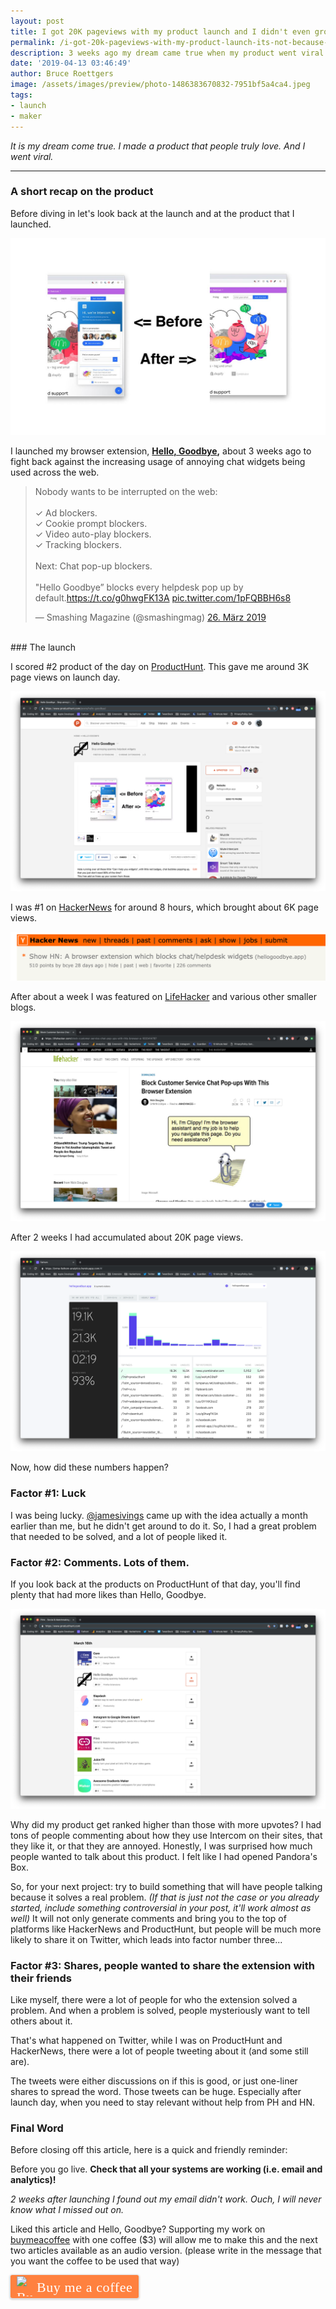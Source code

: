 ```yaml
---
layout: post
title: I got 20K pageviews with my product launch and I didn't even growth hack
permalink: /i-got-20k-pageviews-with-my-product-launch-its-not-because-of-any-big-tactics/
description: 3 weeks ago my dream came true when my product went viral. Read on the two driving factors for this successful launch.
date: '2019-04-13 03:46:49'
author: Bruce Roettgers
image: /assets/images/preview/photo-1486383670832-7951bf5a4ca4.jpeg
tags:
- launch
- maker
---
```


_It is my dream come true. I made a product that people truly love. And I went viral._

<!--kg-card-begin: hr-->
* * *
<!--kg-card-end: hr-->
### A short recap on the product

Before diving in let's look back at the launch and at the product that I launched.

![](/assets/images/inline/promotional.jpg)

I launched my browser extension, **[Hello, Goodbye](https://hellogoodbye.app),** about 3 weeks ago to fight back against the increasing usage of annoying chat widgets being used across the web.

<blockquote class="twitter-tweet" data-cards="hidden" data-lang="de"><p lang="en" dir="ltr">Nobody wants to be interrupted on the web:<br><br>✓ Ad blockers.<br>✓ Cookie prompt blockers.<br>✓ Video auto-play blockers.<br>✓ Tracking blockers.<br><br>Next: Chat pop-up blockers.<br><br>&quot;Hello Goodbye” blocks every helpdesk pop up by default.<a href="https://t.co/g0hwgFK13A">https://t.co/g0hwgFK13A</a> <a href="https://t.co/1pFQBBH6s8">pic.twitter.com/1pFQBBH6s8</a></p>&mdash; Smashing Magazine (@smashingmag) <a href="https://twitter.com/smashingmag/status/1110526564511342592?ref_src=twsrc%5Etfw">26. März 2019</a></blockquote>
<script async src="https://platform.twitter.com/widgets.js" charset="utf-8"></script>

<br>
### The launch

I scored #2 product of the day on [ProductHunt](https://www.producthunt.com/posts/hello-goodbye/). This gave me around 3K page views on launch day.

![](/assets/images/inline/Screenshot-2019-04-13-at-10.14.09.png)

I was #1 on [HackerNews](https://news.ycombinator.com/item?id=19408329) for around 8 hours, which brought about 6K page views.

![](/assets/images/inline/Screenshot-2019-04-13-at-10.16.53.png)

After about a week I was featured on [LifeHacker](https://lifehacker.com/block-customer-service-chat-pop-ups-with-this-browser-e-1833414787) and various other smaller blogs.

![](/assets/images/inline/Screenshot-2019-04-13-at-10.19.38.png)

After 2 weeks I had accumulated about 20K page views.

![](/assets/images/inline/Screenshot-2019-04-13-at-10.22.36.png)

Now, how did these numbers happen?

### Factor #1: Luck

I was being lucky. [@jamesivings](https://twitter.com/jamesivings) came up with the idea actually a month earlier than me, but he didn't get around to do it. So, I had a great problem that needed to be solved, and a lot of people liked it.

### Factor #2: Comments. Lots of them.

If you look back at the products on ProductHunt of that day, you'll find plenty that had more likes than Hello, Goodbye.

![](/assets/images/inline/Screenshot-2019-04-13-at-10.26.28.png)

Why did my product get ranked higher than those with more upvotes? I had tons of people commenting about how they use Intercom on their sites, that they like it, or that they are annoyed. Honestly, I was surprised how much people wanted to talk about this product. I felt like I had opened Pandora's Box.

So, for your next project: try to build something that will have people talking because it solves a real problem. _(If that is just not the case or you already started, include something controversial in your post, it'll work almost as well)_ It will not only generate comments and bring you to the top of platforms like HackerNews and ProductHunt, but people will be much more likely to share it on Twitter, which leads into factor number three...

### Factor #3: Shares, people wanted to share the extension with their friends

Like myself, there were a lot of people for who the extension solved a problem. And when a problem is solved, people mysteriously want to tell others about it.

That's what happened on Twitter, while I was on ProductHunt and HackerNews, there were a lot of people tweeting about it (and some still are).

The tweets were either discussions on if this is good, or just one-liner shares to spread the word. Those tweets can be huge. Especially after launch day, when you need to stay relevant without help from PH and HN.

### Final Word

Before closing off this article, here is a quick and friendly reminder:

Before you go live. **Check that all your systems are working (i.e. email and analytics)!**

_2 weeks after launching I found out my email didn't work. Ouch, I will never know what I missed out on._

Liked this article and Hello, Goodbye? Supporting my work on [buymeacoffee](https://buymeacoffee/bruceroet) with one coffee ($3) will allow me to make this and the next two articles available as an audio version. (please write in the message that you want the coffee to be used that way)

<style>.bmc-button img{width: 27px !important;margin-bottom: 1px !important;box-shadow: none !important;border: none !important;vertical-align: middle !important;}.bmc-button{line-height: 36px !important;height:37px !important;text-decoration: none !important;display:inline-flex !important;color:#FFFFFF !important;background-color:#FF813F !important;border-radius: 3px !important;border: 1px solid transparent !important;padding: 1px 9px !important;font-size: 22px !important;letter-spacing: 0.6px !important;box-shadow: 0px 1px 2px rgba(190, 190, 190, 0.5) !important;-webkit-box-shadow: 0px 1px 2px 2px rgba(190, 190, 190, 0.5) !important;margin: 0 auto !important;font-family:'Cookie', cursive !important;-webkit-box-sizing: border-box !important;box-sizing: border-box !important;-o-transition: 0.3s all linear !important;-webkit-transition: 0.3s all linear !important;-moz-transition: 0.3s all linear !important;-ms-transition: 0.3s all linear !important;transition: 0.3s all linear !important;}.bmc-button:hover, .bmc-button:active, .bmc-button:focus {-webkit-box-shadow: 0px 1px 2px 2px rgba(190, 190, 190, 0.5) !important;text-decoration: none !important;box-shadow: 0px 1px 2px 2px rgba(190, 190, 190, 0.5) !important;opacity: 0.85 !important;color:#FFFFFF !important;}</style><link href="https://fonts.googleapis.com/css?family=Cookie" rel="stylesheet"><a class="bmc-button" target="_blank" href="https://www.buymeacoffee.com/bruceroet"><img src="https://www.buymeacoffee.com/assets/img/BMC-btn-logo.svg" alt="Buy me a coffee"><span style="margin-left:5px">Buy me a coffee</span></a>
